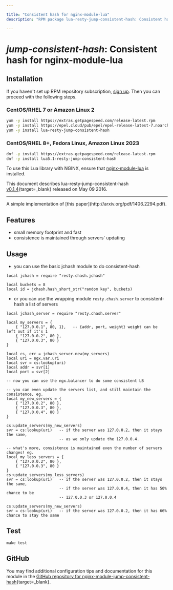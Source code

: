 ```yaml
---

title: "Consistent hash for nginx-module-lua"
description: "RPM package lua-resty-jump-consistent-hash: Consistent hash for nginx-module-lua"

---
```

  
# *jump-consistent-hash*: Consistent hash for nginx-module-lua


## Installation

If you haven't set up RPM repository subscription, [sign up](
https://www.getpagespeed.com/repo-subscribe). Then you can proceed with the following 
steps.

### CentOS/RHEL 7 or Amazon Linux 2

```bash
yum -y install https://extras.getpagespeed.com/release-latest.rpm
yum -y install https://epel.cloud/pub/epel/epel-release-latest-7.noarch.rpm 
yum -y install lua-resty-jump-consistent-hash
```

### CentOS/RHEL 8+, Fedora Linux, Amazon Linux 2023

```bash
dnf -y install https://extras.getpagespeed.com/release-latest.rpm
dnf -y install lua5.1-resty-jump-consistent-hash
```


To use this Lua library with NGINX, ensure that [nginx-module-lua](../modules/lua.md) is installed.

This document describes lua-resty-jump-consistent-hash [v0.1.4](https://github.com/ruoshan/lua-resty-jump-consistent-hash/releases/tag/v0.1.4){target=_blank} 
released on May 09 2016.
    
<hr />
A simple implementation of [this paper](http://arxiv.org/pdf/1406.2294.pdf).

## Features
- small memory footprint and fast
- consistence is maintained through servers' updating

## Usage

* you can use the basic jchash module to do consistent-hash
```
local jchash = require "resty.chash.jchash"

local buckets = 8
local id = jchash.hash_short_str("random key", buckets)
```

* or you can use the wrapping module `resty.chash.server` to consistent-hash a list of servers
```
local jchash_server = require "resty.chash.server"

local my_servers = {
    { "127.0.0.1", 80, 1},   -- {addr, port, weight} weight can be left out if it's 1
    { "127.0.0.2", 80 },
    { "127.0.0.3", 80 }
}

local cs, err = jchash_server.new(my_servers)
local uri = ngx.var.uri
local svr = cs:lookup(uri)
local addr = svr[1]
local port = svr[2]

-- now you can use the ngx.balancer to do some consistent LB

-- you can even update the servers list, and still maintain the consistence, eg.
local my_new_servers = {
    { "127.0.0.2", 80 },
    { "127.0.0.3", 80 },
    { "127.0.0.4", 80 }
}

cs:update_servers(my_new_servers)
svr = cs:lookup(uri)   -- if the server was 127.0.0.2, then it stays the same,
                       -- as we only update the 127.0.0.4.

-- what's more, consistence is maintained even the number of servers changes! eg.
local my_less_servers = {
    { "127.0.0.2", 80 },
    { "127.0.0.3", 80 }
}
cs:update_servers(my_less_servers)
svr = cs:lookup(uri)   -- if the server was 127.0.0.2, then it stays the same,
                       -- if the server was 127.0.0.4, then it has 50% chance to be
                       -- 127.0.0.3 or 127.0.0.4

cs:update_servers(my_new_servers)
svr = cs:lookup(uri)   -- if the server was 127.0.0.2, then it has 66% chance to stay the same

```

## Test

```
make test
```

## GitHub

You may find additional configuration tips and documentation for this module in the [GitHub repository for 
nginx-module-jump-consistent-hash](https://github.com/ruoshan/lua-resty-jump-consistent-hash){target=_blank}.